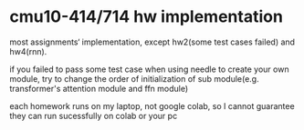 # cmu10-414/714 hw implementation

most assignments‘ implementation, except hw2(some test cases failed) and hw4(rnn).

if you failed to pass some test case when using needle to create your own module, try to change the order of initialization of sub module(e.g. transformer's attention module and ffn module)

each homework runs on my laptop, not google colab, so I cannot guarantee they can run sucessfully on colab or your pc
